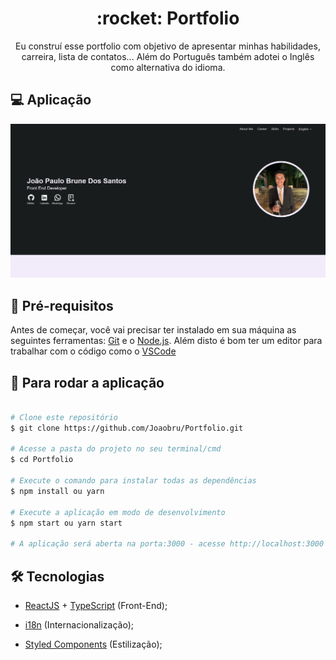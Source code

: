 <h1 align="center">
    :rocket: Portfolio
</h1>

<p align="center">
  Eu construí esse portfolio com objetivo de apresentar minhas habilidades, carreira, lista de contatos...
	Além do Português também adotei o Inglês como alternativa do idioma.
</p>

## :computer: Aplicação

<p align="center">
  <img alt="Landing" title="Landing" src="src/assets/images/portfolio.png">
</p>

## :wrench: Pré-requisitos

 Antes de começar, você vai precisar ter instalado em sua máquina as seguintes ferramentas:
[Git](https://git-scm.com) e o [Node.js](https://nodejs.org/en/).
Além disto é bom ter um editor para trabalhar com o código como o [VSCode](https://code.visualstudio.com/)

## :rocket: Para rodar a aplicação

```bash

# Clone este repositório
$ git clone https://github.com/Joaobru/Portfolio.git

# Acesse a pasta do projeto no seu terminal/cmd
$ cd Portfolio

# Execute o comando para instalar todas as dependências
$ npm install ou yarn

# Execute a aplicação em modo de desenvolvimento
$ npm start ou yarn start

# A aplicação será aberta na porta:3000 - acesse http://localhost:3000

```

## 🛠 Tecnologias

  * [ReactJS](https://reactjs.org/) + [TypeScript](https://www.typescriptlang.org/) (Front-End);

  * [i18n](https://www.i18next.com/) (Internacionalização);

  * [Styled Components](https://styled-components.com/) (Estilização);




